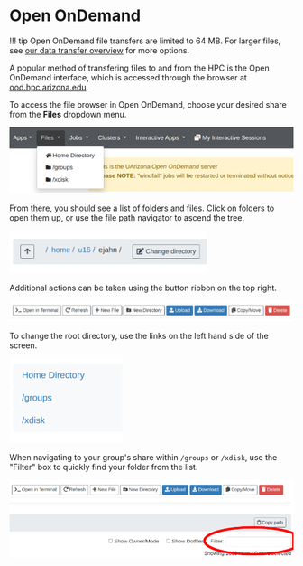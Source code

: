 # Open OnDemand

!!! tip
    Open OnDemand file transfers are limited to 64 MB. For larger files, see [our data transfer overview](../overview/) for more options.

A popular method of transfering files to and from the HPC is the Open OnDemand interface, which is accessed through the browser at [ood.hpc.arizona.edu](https://ood.hpc.arizona.edu). 

To access the file browser in Open OnDemand, choose your desired share from the **Files** dropdown menu.

<img src="images/files_tab.png" style="width:700px;">

From there, you should see a list of folders and files. Click on folders to open them up, or use the file path navigator to ascend the tree. 

<img src="images/file_path.png" style="width:350px;">

Additional actions can be taken using the button ribbon on the top right. 

<img src="images/buttons.png" style="width:700px;">

To change the root directory, use the links on the left hand side of the screen. 

<img src="images/shares.png" style="width:200px;">

When navigating to your group's share within ```/groups``` or ```/xdisk```, use the "Filter" box to quickly find your folder from the list.

<img src="images/filter.png" style="width:700px;">
